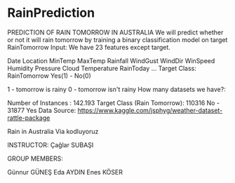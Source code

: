 # RainPrediction
PREDICTION OF RAIN TOMORROW IN AUSTRALIA
We will predict whether or not it will rain tomorrow by training a binary classification model on target RainTomorrow
Input: We have 23 features except target.

Date
Location
MinTemp
MaxTemp
Rainfall
WindGust
WindDir
WinSpeed
Humidity
Pressure
Cloud
Temperature
RainToday
...
Target Class: RainTomorrow Yes(1) - No(0)

1 - tomorrow is rainy
0 - tomorrow isn't rainy
How many datasets we have?:

Number of Instances : 142.193
Target Class (Rain Tomorrow): 110316 No - 31877 Yes
Data Source: https://www.kaggle.com/jsphyg/weather-dataset-rattle-package

Rain in Australia
Via kodluyoruz

INSTRUCTOR: Çağlar SUBAŞI

GROUP MEMBERS:

Günnur GÜNEŞ
Eda AYDIN
Enes KÖSER
